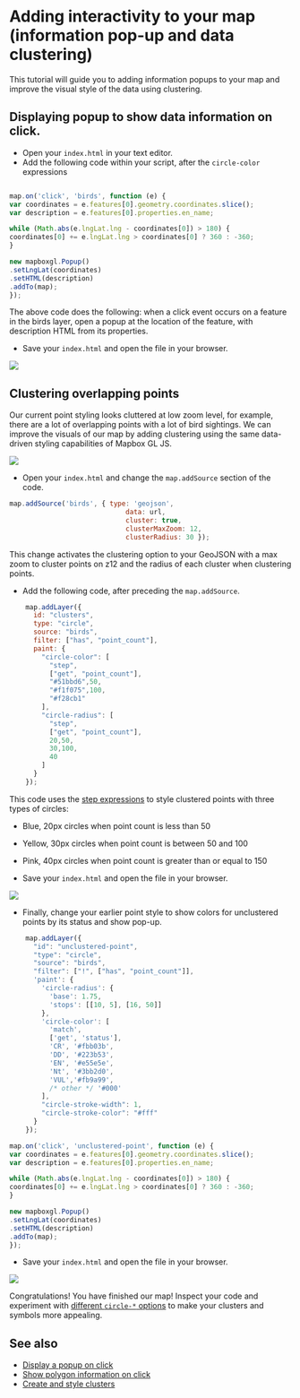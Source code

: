 # Adding interactivity to your map (information pop-up and data clustering)

This tutorial will guide you to adding information popups to your map and 
improve the visual style of the data using clustering. 

## Displaying popup to show data information on click. 

* Open your `index.html` in your text editor. 
* Add the following code within your script, after the `circle-color` expressions

```javascript

map.on('click', 'birds', function (e) {
var coordinates = e.features[0].geometry.coordinates.slice();
var description = e.features[0].properties.en_name;

while (Math.abs(e.lngLat.lng - coordinates[0]) > 180) {
coordinates[0] += e.lngLat.lng > coordinates[0] ? 360 : -360;
}

new mapboxgl.Popup()
.setLngLat(coordinates)
.setHTML(description)
.addTo(map);
});

```
The above code does the following: when a click event occurs on a feature in the birds layer, open a popup at the
location of the feature, with description HTML from its properties.

* Save your `index.html` and open the file in your browser.

![](img/pop_up.gif)

## Clustering overlapping points

Our current point styling looks cluttered at low zoom level, for example, there are a lot of overlapping points
with a lot of bird sightings.  We can improve the visuals of our map by adding clustering using the same data-driven 
styling capabilities of Mapbox GL JS.

![](img/overlapping_circles.png)

* Open your `index.html` and change the `map.addSource` section of the code.

```javascript
map.addSource('birds', { type: 'geojson',
                             data: url,
                             cluster: true,
                             clusterMaxZoom: 12,
                             clusterRadius: 30 });
```

This change activates the clustering option to your GeoJSON with a max zoom to cluster points on z12 and 
the radius of each cluster when clustering points.

* Add the following code, after preceding the  `map.addSource`.

```javascript
    map.addLayer({
      id: "clusters",
      type: "circle",
      source: "birds",
      filter: ["has", "point_count"],
      paint: {
        "circle-color": [
          "step",
          ["get", "point_count"],
          "#51bbd6",50,
          "#f1f075",100,
          "#f28cb1"
        ],
        "circle-radius": [
          "step",
          ["get", "point_count"],
          20,50,
          30,100,
          40
        ]
      }
    });

```

This code uses the [step expressions](https://docs.mapbox.com/mapbox-gl-js/style-spec/#expressions-step)
to style clustered points with three types of circles:

* Blue, 20px circles when point count is less than 50
* Yellow, 30px circles when point count is between 50 and 100
* Pink, 40px circles when point count is greater than or equal to 150

* Save your `index.html` and open the file in your browser.

![](img/clustered.png)

* Finally, change your earlier point style to show colors for unclustered points by its status and show pop-up.

```javascript
    map.addLayer({
      "id": "unclustered-point",
      "type": "circle",
      "source": "birds",
      "filter": ["!", ["has", "point_count"]],
      'paint': {
        'circle-radius': {
          'base': 1.75,
          'stops': [[10, 5], [16, 50]]
        },
        'circle-color': [
          'match',
          ['get', 'status'],
          'CR', '#fbb03b',
          'DD', '#223b53',
          'EN', '#e55e5e',
          'Nt', '#3bb2d0',
          'VUL','#fb9a99',
          /* other */ '#000'
        ],
        "circle-stroke-width": 1,
        "circle-stroke-color": "#fff"
      }
    });

map.on('click', 'unclustered-point', function (e) {
var coordinates = e.features[0].geometry.coordinates.slice();
var description = e.features[0].properties.en_name;

while (Math.abs(e.lngLat.lng - coordinates[0]) > 180) {
coordinates[0] += e.lngLat.lng > coordinates[0] ? 360 : -360;
}

new mapboxgl.Popup()
.setLngLat(coordinates)
.setHTML(description)
.addTo(map);
});
```

* Save your `index.html` and open the file in your browser.

![](img/clustered_popup.gif)

Congratulations!  You have finished our map! Inspect your code and experiment with [different `circle-*`  options](https://docs.mapbox.com/mapbox-gl-js/style-spec/#layers-circle) to make your clusters and symbols more appealing.

## See also

* [Display a popup on click](https://docs.mapbox.com/mapbox-gl-js/example/popup-on-click/)
* [Show polygon information on click](https://docs.mapbox.com/mapbox-gl-js/example/polygon-popup-on-click/)
* [Create and style clusters](https://docs.mapbox.com/mapbox-gl-js/example/cluster/)
